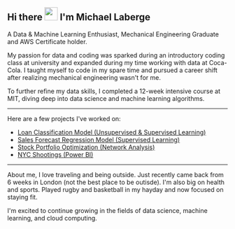 ## Hi there <img src="https://github.com/nixin72/nixin72/blob/master/wave.gif" width="30px"> I'm Michael Laberge

A Data & Machine Learning Enthusiast, Mechanical Engineering Graduate and AWS Certificate holder.

My passion for data and coding was sparked during an introductory coding class at university and expanded during my time working with data at Coca-Cola. I taught myself to code in my spare time and pursued a career shift after realizing mechanical engineering wasn't for me.

To further refine my data skills, I completed a 12-week intensive course at MIT, diving deep into data science and machine learning algorithms.

----------------------
Here are a few projects I've worked on:

- [Loan Classification Model (Unsupervised & Supervised Learning)](https://github.com/Mike-R-B-Lab/Loan_Classification_Model)
- [Sales Forecast Regression Model (Supervised Learning)](https://github.com/Mike-R-B-Lab/Sales_Forecast)
- [Stock Portfolio Optimization (Network Analysis)](https://github.com/Mike-R-B-Lab/Stock_Portfolio_Optimization)
- [NYC Shootings (Power BI)](https://github.com/Mike-R-B-Lab/NYC_Shootings)
-------------------
About me, I love traveling and being outside. Just recently came back from 6 weeks in London (not the best place to be outisde). I'm also big on health and sports. Played rugby and basketball in my hayday and now focused on staying fit.

I'm excited to continue growing in the fields of data science, machine learning, and cloud computing. 

